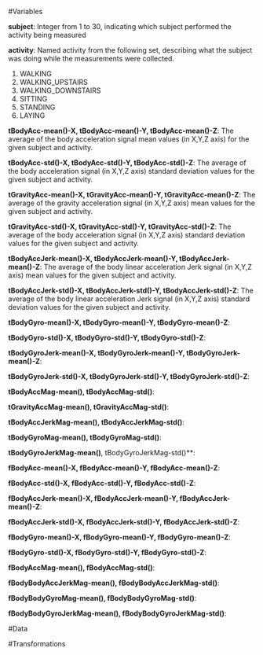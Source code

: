 #Variables

**subject**: Integer from 1 to 30, indicating which subject performed the activity being measured

**activity**: Named activity from the following set, describing what the subject was doing while the measurements were collected.
1. WALKING
2. WALKING_UPSTAIRS
3. WALKING_DOWNSTAIRS
4. SITTING
5. STANDING
6. LAYING

**tBodyAcc-mean()-X, tBodyAcc-mean()-Y, tBodyAcc-mean()-Z**: The average of the body acceleration signal mean values (in X,Y,Z axis) for the given subject and activity.

**tBodyAcc-std()-X, tBodyAcc-std()-Y, tBodyAcc-std()-Z**: The average of the body acceleration signal (in X,Y,Z axis) standard deviation values for the given subject and activity.

**tGravityAcc-mean()-X, tGravityAcc-mean()-Y, tGravityAcc-mean()-Z**: The average of the gravity acceleration signal (in X,Y,Z axis) mean values for the given subject and activity.

**tGravityAcc-std()-X, tGravityAcc-std()-Y, tGravityAcc-std()-Z**: The average of the body acceleration signal (in X,Y,Z axis) standard deviation values for the given subject and activity.

**tBodyAccJerk-mean()-X, tBodyAccJerk-mean()-Y, tBodyAccJerk-mean()-Z**: The average of the body linear acceleration Jerk signal (in X,Y,Z axis) mean values for the given subject and activity.

**tBodyAccJerk-std()-X, tBodyAccJerk-std()-Y, tBodyAccJerk-std()-Z**: The average of the body linear acceleration Jerk signal (in X,Y,Z axis) standard deviation values for the given subject and activity.      

**tBodyGyro-mean()-X, tBodyGyro-mean()-Y, tBodyGyro-mean()-Z**:

**tBodyGyro-std()-X, tBodyGyro-std()-Y, tBodyGyro-std()-Z**:

**tBodyGyroJerk-mean()-X, tBodyGyroJerk-mean()-Y, tBodyGyroJerk-mean()-Z**:

**tBodyGyroJerk-std()-X, tBodyGyroJerk-std()-Y, tBodyGyroJerk-std()-Z**:  

**tBodyAccMag-mean(), tBodyAccMag-std()**:

**tGravityAccMag-mean(), tGravityAccMag-std()**:

**tBodyAccJerkMag-mean(), tBodyAccJerkMag-std()**:

**tBodyGyroMag-mean(), tBodyGyroMag-std()**:

**tBodyGyroJerkMag-mean()**, tBodyGyroJerkMag-std()**:     

**fBodyAcc-mean()-X, fBodyAcc-mean()-Y, fBodyAcc-mean()-Z**:

**fBodyAcc-std()-X, fBodyAcc-std()-Y, fBodyAcc-std()-Z**:

**fBodyAccJerk-mean()-X, fBodyAccJerk-mean()-Y, fBodyAccJerk-mean()-Z**:

**fBodyAccJerk-std()-X, fBodyAccJerk-std()-Y, fBodyAccJerk-std()-Z**:

**fBodyGyro-mean()-X, fBodyGyro-mean()-Y, fBodyGyro-mean()-Z**:

**fBodyGyro-std()-X, fBodyGyro-std()-Y, fBodyGyro-std()-Z**:

**fBodyAccMag-mean(), fBodyAccMag-std()**:

**fBodyBodyAccJerkMag-mean(), fBodyBodyAccJerkMag-std()**:  

**fBodyBodyGyroMag-mean(), fBodyBodyGyroMag-std()**:

**fBodyBodyGyroJerkMag-mean(), fBodyBodyGyroJerkMag-std()**:

#Data

#Transformations
